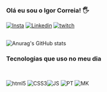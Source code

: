 
### Olá eu sou o Igor Correia! 🖐️

[![Insta](https://img.shields.io/badge/Instagram-E4405F?style=for-the-badge&logo=instagram&logoColor=white)](https://www.instagram.com/igor_egcorreia/)
[![Linkedin](https://img.shields.io/badge/LinkedIn-0077B5?style=for-the-badge&logo=linkedin&logoColor=white)](https://www.linkedin.com/in/igor-correia-51312427a/) 
[![twitch](https://img.shields.io/badge/Twitch-9146FF?style=for-the-badge&logo=twitch&logoColor=white)](https://www.twitch.tv/igor_correia06)
<br><br>

![Anurag's GitHub stats](https://github-readme-stats.vercel.app/api?username=Igaododbd&show_icons=true&theme=radical)


### Tecnologias que uso no meu dia 
<br>

![html5](https://img.shields.io/badge/HTML5-E34F26?style=for-the-badge&logo=html5&logoColor=white)
![CSS3](https://img.shields.io/badge/CSS3-1572B6?style=for-the-badge&logo=css3&logoColor=white)![JS](https://img.shields.io/badge/JavaScript-323330?style=for-the-badge&logo=javascript&logoColor=F7DF1E)
![PT](https://img.shields.io/badge/Python-3776AB?style=for-the-badge&logo=python&logoColor=white)
![MK](https://img.shields.io/badge/Markdown-000000?style=for-the-badge&logo=markdown&logoColor=white)

